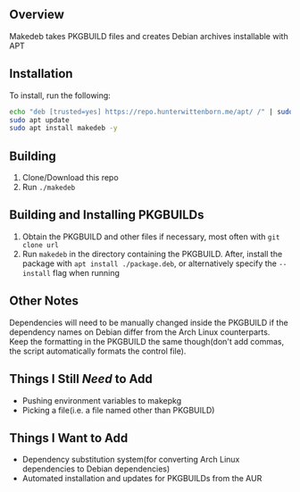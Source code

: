## Overview ##
Makedeb takes PKGBUILD files and creates Debian archives installable with APT

## Installation ##
To install, run the following:
```sh
echo "deb [trusted=yes] https://repo.hunterwittenborn.me/apt/ /" | sudo tee /etc/apt/sources.list.d/hunterwittenborn.me.list
sudo apt update
sudo apt install makedeb -y
```

## Building ##
1. Clone/Download this repo
2. Run `./makedeb`

## Building and Installing PKGBUILDs ##
1. Obtain the PKGBUILD and other files if necessary, most often with `git clone url`
2. Run `makedeb` in the directory containing the PKGBUILD. After, install the package with `apt install ./package.deb`, or alternatively specify the `--install` flag when running

## Other Notes ##
Dependencies will need to be manually changed inside the PKGBUILD if the dependency names on Debian differ from the Arch Linux counterparts. Keep the formatting in the PKGBUILD the same though(don't add commas, the script automatically formats the control file).

## Things I Still *Need* to Add ##
- Pushing environment variables to makepkg
- Picking a file(i.e. a file named other than PKGBUILD)

## Things I Want to Add ##
- Dependency substitution system(for converting Arch Linux dependencies to Debian dependencies)
- Automated installation and updates for PKGBUILDs from the AUR
